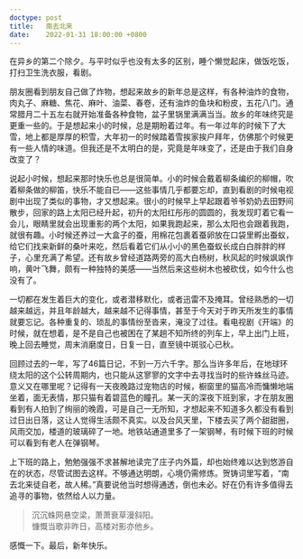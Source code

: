 ```yaml
---
doctype: post
title:   南去北来
date:    2022-01-31 18:00:00 +0800
---
```


在异乡的第二个除夕。与平时似乎也没有太多的区别，睡个懒觉起床，做饭吃饭，打扫卫生洗衣服，看剧。

朋友圈看到朋友自己做了炸物，想起来故乡的新年总是这样，有各种油炸的食物，肉丸子、麻糖、焦花、麻叶、油菜、春卷，还有油炸的鱼块和粉皮，五花八门。通常腊月二十五左右就开始准备各种食物，盆子里锅里满满当当。故乡的年味终究是更重一些的。于是想起来小的时候，总是期盼着过年。有一年过年的时候下了大雪，地上都是厚厚的积雪，大年初一的时候踏着雪挨家挨户拜年，仿佛那个时候更有一些人情的味道。但我还是不太明白的是，究竟是年味变了，还是由于我们自身改变了？

说起小时候，想起来那时快乐也总是很简单。小的时候会戴着柳条编织的柳帽，吹着柳条做的柳笛，快乐不能自已——这些事情几乎都要忘却，直到看剧的时候电视剧中出现了类似的事物，才又想起来。很小的时候早上早起跟着爷爷奶奶去田野间散步，回家的路上太阳已经升起，初升的太阳红彤彤的圆圆的，我发现盯着它看一会儿，眼睛里就会出现重影的两个太阳，如果我跑起来，那么太阳也会跟着我跑，就很有趣。小时候还养过一大盒子的蚕，用棉花包裹着蚕卵放在口袋里孵出蚕蚁，给它们找来新鲜的桑叶来吃，然后看着它们从小小的黑色蚕蚁长成白白胖胖的样子，心里充满了希望。还有故乡曾经道路两旁的高大白杨树，秋风起的时候飒飒作响，黄叶飞舞，颇有一种独特的美感——当然后来这些树木也被砍伐，如今什么也没有了。

一切都在发生着巨大的变化，或者潜移默化，或者迅雷不及掩耳。曾经熟悉的一切越来越远，并且年龄越大，越来越不记得事情，甚至于今天对于昨天所发生的事情就要忘记。各种重复的、琐乱的事情纷至沓来，淹没了过往。看电视剧《开端》的时候，就在想着，是不是自己也被困在了某趟不知所终的列车上，早上出门上班，晚上回去睡觉，周末消磨度日，日复一日，直至镜中斑驳心已秋。

回顾过去的一年，写了46篇日记，不到一万六千字。那么当许多年后，在地球环绕太阳的这个公转周期内，也只能从这寥寥的文字中去寻找当时的些许蛛丝马迹。意义又在哪里呢？记得有一天夜晚路过宠物店的时候，橱窗里的猫高冷而慵懒地端坐着，面无表情，那只猫有着碧蓝色的瞳孔。某一天的深夜下班到家，才在朋友圈看到有人拍到了绚丽的晚霞，可是自己一无所知，才想起来不知道多久都没有看到过日出日落，这让人觉得生活颇不真实。以及台风天里，下楼去买了两个甜甜圈，风雨交加，楼道的玻璃碎了一地。地铁站通道里多了一架钢琴，有时候下班的时候可以看到有老人在弹钢琴。

上下班的路上，勉勉强强不求甚解地读完了庄子内外篇，却也始终难以达到悠游自在的状态，尽管试图去这样。不够通达明朗，心境仍需修炼。贺铸词里写着，“南去北来徒自老，故人稀。”真要说他当时想得通透，倒也未必。好在仍有许多值得去追寻的事物，依然给人以力量。

> 沉沉蛛网悬空梁，萧萧衰草漫斜阳。<br>
> 慷慨当歌非昨日，高楼对影亦他乡。

感慨一下。最后，新年快乐。
